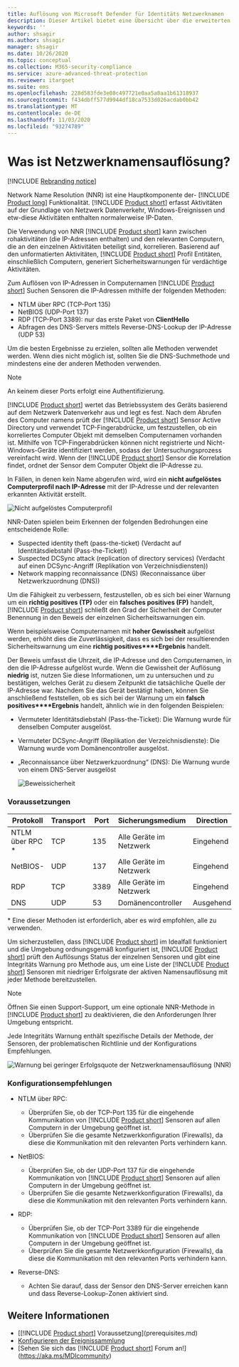 ```yaml
---
title: Auflösung von Microsoft Defender für Identitäts Netzwerknamen
description: Dieser Artikel bietet eine Übersicht über die erweiterten Funktionen und Verwendungsmöglichkeiten der Netzwerknamen Auflösung von Microsoft Defender für die Identität.
keywords: ''
author: shsagir
ms.author: shsagir
manager: shsagir
ms.date: 10/26/2020
ms.topic: conceptual
ms.collection: M365-security-compliance
ms.service: azure-advanced-threat-protection
ms.reviewer: itargoet
ms.suite: ems
ms.openlocfilehash: 228d583fde3e08c497721e0aa5a8aa1b61318937
ms.sourcegitcommit: f434dbff577d9944df18ca7533d026acdab0bb42
ms.translationtype: MT
ms.contentlocale: de-DE
ms.lasthandoff: 11/03/2020
ms.locfileid: "93274789"
---
```

# <a name="what-is-network-name-resolution"></a>Was ist Netzwerknamensauflösung?

[!INCLUDE [Rebranding notice](includes/rebranding.md)]

Network Name Resolution (NNR) ist eine Hauptkomponente der-  [!INCLUDE [Product long](includes/product-long.md)] Funktionalität. [!INCLUDE [Product short](includes/product-short.md)] erfasst Aktivitäten auf der Grundlage von Netzwerk Datenverkehr, Windows-Ereignissen und etw-diese Aktivitäten enthalten normalerweise IP-Daten.

Die Verwendung von NNR [!INCLUDE [Product short](includes/product-short.md)] kann zwischen rohaktivitäten (die IP-Adressen enthalten) und den relevanten Computern, die an den einzelnen Aktivitäten beteiligt sind, korrelieren. Basierend auf den unformatierten Aktivitäten, [!INCLUDE [Product short](includes/product-short.md)] Profil Entitäten, einschließlich Computern, generiert Sicherheitswarnungen für verdächtige Aktivitäten.

Zum Auflösen von IP-Adressen in Computernamen [!INCLUDE [Product short](includes/product-short.md)] Suchen Sensoren die IP-Adressen mithilfe der folgenden Methoden:

- NTLM über RPC (TCP-Port 135)
- NetBIOS (UDP-Port 137)
- RDP (TCP-Port 3389): nur das erste Paket von **ClientHello**
- Abfragen des DNS-Servers mittels Reverse-DNS-Lookup der IP-Adresse (UDP 53)

Um die besten Ergebnisse zu erzielen, sollten alle Methoden verwendet werden. Wenn dies nicht möglich ist, sollten Sie die DNS-Suchmethode und mindestens eine der anderen Methoden verwenden.

> [!NOTE]
> An keinem dieser Ports erfolgt eine Authentifizierung.

[!INCLUDE [Product short](includes/product-short.md)] wertet das Betriebssystem des Geräts basierend auf dem Netzwerk Datenverkehr aus und legt es fest. Nach dem Abrufen des Computer namens prüft der [!INCLUDE [Product short](includes/product-short.md)] Sensor Active Directory und verwendet TCP-Fingerabdrücke, um festzustellen, ob ein korreliertes Computer Objekt mit demselben Computernamen vorhanden ist. Mithilfe von TCP-Fingerabdrücken können nicht registrierte und Nicht-Windows-Geräte identifiziert werden, sodass der Untersuchungsprozess vereinfacht wird.
Wenn der [!INCLUDE [Product short](includes/product-short.md)] Sensor die Korrelation findet, ordnet der Sensor dem Computer Objekt die IP-Adresse zu.

In Fällen, in denen kein Name abgerufen wird, wird ein **nicht aufgelöstes Computerprofil nach IP-Adresse** mit der IP-Adresse und der relevanten erkannten Aktivität erstellt.

![Nicht aufgelöstes Computerprofil](media/unresolved-computer-profile.png)

NNR-Daten spielen beim Erkennen der folgenden Bedrohungen eine entscheidende Rolle:

- Suspected identity theft (pass-the-ticket) (Verdacht auf Identitätsdiebstahl (Pass-the-Ticket))
- Suspected DCSync attack (replication of directory services) (Verdacht auf einen DCSync-Angriff (Replikation von Verzeichnisdiensten))
- Network mapping reconnaissance (DNS) (Reconnaissance über Netzwerkzuordnung (DNS))

Um die Fähigkeit zu verbessern, festzustellen, ob es sich bei einer Warnung um ein **richtig positives (TP)** oder ein **falsches positives (FP)** handelt, [!INCLUDE [Product short](includes/product-short.md)] schließt den Grad der Sicherheit der Computer Benennung in den Beweis der einzelnen Sicherheitswarnungen ein.

Wenn beispielsweise Computernamen mit **hoher Gewissheit** aufgelöst werden, erhöht dies die Zuverlässigkeit, dass es sich bei der resultierenden Sicherheitswarnung um eine **richtig positives****Ergebnis** handelt.

Der Beweis umfasst die Uhrzeit, die IP-Adresse und den Computernamen, in den die IP-Adresse aufgelöst wurde. Wenn die Gewissheit der Auflösung **niedrig** ist, nutzen Sie diese Informationen, um zu untersuchen und zu bestätigen, welches Gerät zu diesem Zeitpunkt die tatsächliche Quelle der IP-Adresse war.
Nachdem Sie das Gerät bestätigt haben, können Sie anschließend feststellen, ob es sich bei der Warnung um ein **falsch positives****Ergebnis** handelt, ähnlich wie in den folgenden Beispielen:

- Vermuteter Identitätsdiebstahl (Pass-the-Ticket): Die Warnung wurde für denselben Computer ausgelöst.
- Vermuteter DCSync-Angriff (Replikation der Verzeichnisdienste): Die Warnung wurde vom Domänencontroller ausgelöst.
- „Reconnaissance über Netzwerkzuordnung“ (DNS): Die Warnung wurde von einem DNS-Server ausgelöst

    ![Beweissicherheit](media/nnr-high-certainty.png)

### <a name="prerequisites"></a>Voraussetzungen

|Protokoll|Transport|Port|Sicherungsmedium|Direction|
|--------|--------|------|-------|------|
|NTLM über RPC *|TCP|135|Alle Geräte im Netzwerk|Eingehend|
|NetBIOS-|UDP|137|Alle Geräte im Netzwerk|Eingehend|
|RDP|TCP|3389|Alle Geräte im Netzwerk|Eingehend|
|DNS|UDP|53|Domänencontroller|Ausgehend|

\* Eine dieser Methoden ist erforderlich, aber es wird empfohlen, alle zu verwenden.

Um sicherzustellen, dass [!INCLUDE [Product short](includes/product-short.md)] im Idealfall funktioniert und die Umgebung ordnungsgemäß konfiguriert ist, [!INCLUDE [Product short](includes/product-short.md)] prüft den Auflösungs Status der einzelnen Sensoren und gibt eine Integritäts Warnung pro Methode aus, um eine Liste der [!INCLUDE [Product short](includes/product-short.md)] Sensoren mit niedriger Erfolgsrate der aktiven Namensauflösung mit jeder Methode bereitzustellen.

> [!NOTE]
> Öffnen Sie einen Support-Support, um eine optionale NNR-Methode in [!INCLUDE [Product short](includes/product-short.md)] zu deaktivieren, die den Anforderungen Ihrer Umgebung entspricht.

Jede Integritäts Warnung enthält spezifische Details der Methode, der Sensoren, der problematischen Richtlinie und der Konfigurations Empfehlungen.

![Warnung bei geringer Erfolgsquote der Netzwerknamensauflösung (NNR)](media/nnr-success-rate.png)

### <a name="configuration-recommendations"></a>Konfigurationsempfehlungen

- NTLM über RPC:
  - Überprüfen Sie, ob der TCP-Port 135 für die eingehende Kommunikation von [!INCLUDE [Product short](includes/product-short.md)] Sensoren auf allen Computern in der Umgebung geöffnet ist.
  - Überprüfen Sie die gesamte Netzwerkkonfiguration (Firewalls), da diese die Kommunikation mit den relevanten Ports verhindern kann.

- NetBIOS:
  - Überprüfen Sie, ob der UDP-Port 137 für die eingehende Kommunikation von [!INCLUDE [Product short](includes/product-short.md)] Sensoren auf allen Computern in der Umgebung geöffnet ist.
  - Überprüfen Sie die gesamte Netzwerkkonfiguration (Firewalls), da diese die Kommunikation mit den relevanten Ports verhindern kann.
- RDP:
  - Überprüfen Sie, ob der TCP-Port 3389 für die eingehende Kommunikation von [!INCLUDE [Product short](includes/product-short.md)] Sensoren auf allen Computern in der Umgebung geöffnet ist.
  - Überprüfen Sie die gesamte Netzwerkkonfiguration (Firewalls), da diese die Kommunikation mit den relevanten Ports verhindern kann.
- Reverse-DNS:
  - Achten Sie darauf, dass der Sensor den DNS-Server erreichen kann und dass Reverse-Lookup-Zonen aktiviert sind.

## <a name="see-also"></a>Weitere Informationen

- [[!INCLUDE [Product short](includes/product-short.md)] Voraussetzung](prerequisites.md)
- [Konfigurieren der Ereignissammlung](configure-event-collection.md)
- [Sehen Sie sich das [!INCLUDE [Product short](includes/product-short.md)] Forum an!](https://aka.ms/MDIcommunity)
